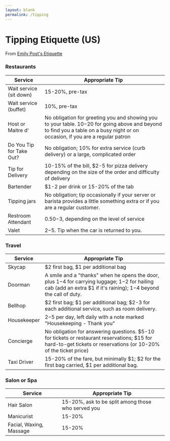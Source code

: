 ```yaml
---
layout: blank
permalink: /tipping
---
```


# Tipping Etiquette (US)
From [Emily Post's Etiquette](https://www.amazon.com/Emily-Posts-Etiquette-19th-Manners/dp/0062439251)

### Restaurants 

| Service                  | Appropriate Tip                                                                                                                                                                  |
|--------------------------|----------------------------------------------------------------------------------------------------------------------------------------------------------------------------------|
| Wait service (sit down)  | 15-20%, pre-tax                                                                                                                                                                  |
| Wait service (buffet)    | 10%, pre-tax                                                                                                                                                                     |
| Host or Maitre d'        | No obligation for greeting you and showing you to your table. $10-$20 for going above and beyond to find you a table on a busy night or on occasion, if you are a regular patron |
| Do You Tip for Take Out? | No obligation; 10% for extra service (curb delivery) or a large, complicated order                                                                                               |
| Tip for Delivery         | 10-15% of the bill, $2-5 for pizza delivery depending on the size of the order and difficulty of delivery                                                                        |
| Bartender                | $1-2 per drink or 15-20% of the tab                                                                                                                                              |
| Tipping jars             | No obligation; tip occasionally if your server or barista provides a little something extra or if you are a regular customer.                                                    |
| Restroom Attendant       | $0.50-$3, depending on the level of service                                                                                                                                      |
| Valet                    | $2-$5. Tip when the car is returned to you.                                                                                                                                      |

### Travel

| Service                  | Appropriate Tip                                                                                                                                                                  |
|--------------------------|----------------------------------------------------------------------------------------------------------------------------------------------------------------------------------|
| Skycap                   | $2 first bag, $1 per additional bag                                                                                                                                              |
| Doorman                  | A smile and a "thanks" when he opens the door, plus $1-$4 for carrying luggage; $1-$2 for hailing cab (add an extra $1 if it's raining); $1-$4 beyond the call of duty.          |
| Bellhop                  | $2 first bag; $1 per additional bag; $2-3 for each additional service, such as room delivery.                                                                                    |
| Housekeeper              | $2-$5 per day, left daily with a note marked "Housekeeping - Thank you"                                                                                                          |
| Concierge                | No obligation for answering questions. $5-10 for tickets or restaurant reservations; $15 for hard-to-get tickets or reservations (or 10-20% of the ticket price)                 |
| Taxi Driver              | 15-20% of the fare, but minimally $1; $2 for the first bag carried, $1 per additional bag.                                                                                       |

### Salon or Spa

| Service                  | Appropriate Tip                                                                                                                                                                  |
|--------------------------|----------------------------------------------------------------------------------------------------------------------------------------------------------------------------------|
| Hair Salon               | 15-20%, ask to be split among those who served you                                                                                                                               |
| Manicurist               | 15-20%                                                                                                                                                                           |
| Facial, Waxing, Massage  | 15-20%                                                                                                                                                                           |
